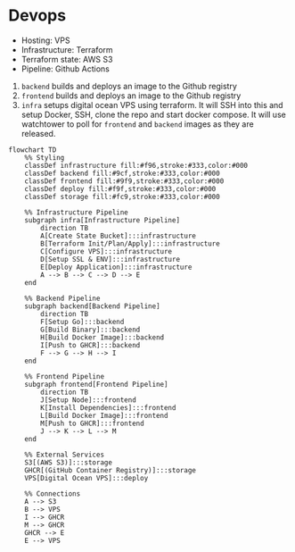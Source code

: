 # Devops

- Hosting: VPS
- Infrastructure: Terraform
- Terraform state: AWS S3
- Pipeline: Github Actions


1. `backend` builds and deploys an image to the Github registry
2. `frontend` builds and deploys an image to the Github registry
3. `infra` setups digital ocean VPS using terraform. It will SSH into this and setup Docker, SSH, clone the repo and start docker compose. It will use watchtower to poll for `frontend` and `backend` images as they are released.

```mermaid
flowchart TD
    %% Styling
    classDef infrastructure fill:#f96,stroke:#333,color:#000
    classDef backend fill:#9cf,stroke:#333,color:#000
    classDef frontend fill:#9f9,stroke:#333,color:#000
    classDef deploy fill:#f9f,stroke:#333,color:#000
    classDef storage fill:#fc9,stroke:#333,color:#000

    %% Infrastructure Pipeline
    subgraph infra[Infrastructure Pipeline]
        direction TB
        A[Create State Bucket]:::infrastructure
        B[Terraform Init/Plan/Apply]:::infrastructure
        C[Configure VPS]:::infrastructure
        D[Setup SSL & ENV]:::infrastructure
        E[Deploy Application]:::infrastructure
        A --> B --> C --> D --> E
    end

    %% Backend Pipeline
    subgraph backend[Backend Pipeline]
        direction TB
        F[Setup Go]:::backend
        G[Build Binary]:::backend
        H[Build Docker Image]:::backend
        I[Push to GHCR]:::backend
        F --> G --> H --> I
    end

    %% Frontend Pipeline
    subgraph frontend[Frontend Pipeline]
        direction TB
        J[Setup Node]:::frontend
        K[Install Dependencies]:::frontend
        L[Build Docker Image]:::frontend
        M[Push to GHCR]:::frontend
        J --> K --> L --> M
    end

    %% External Services
    S3[(AWS S3)]:::storage
    GHCR[(GitHub Container Registry)]:::storage
    VPS[Digital Ocean VPS]:::deploy

    %% Connections
    A --> S3
    B --> VPS
    I --> GHCR
    M --> GHCR
    GHCR --> E
    E --> VPS
```

